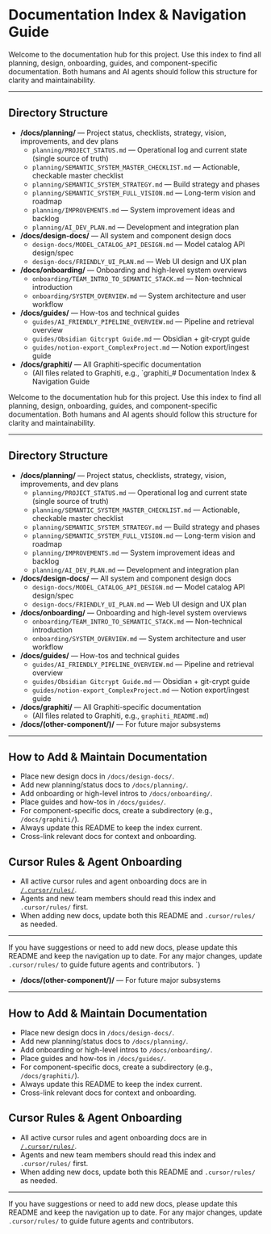 # Documentation Index & Navigation Guide

Welcome to the documentation hub for this project. Use this index to find all planning, design, onboarding, guides, and component-specific documentation. Both humans and AI agents should follow this structure for clarity and maintainability.

---

## Directory Structure

- **/docs/planning/** — Project status, checklists, strategy, vision, improvements, and dev plans
  - `planning/PROJECT_STATUS.md` — Operational log and current state (single source of truth)
  - `planning/SEMANTIC_SYSTEM_MASTER_CHECKLIST.md` — Actionable, checkable master checklist
  - `planning/SEMANTIC_SYSTEM_STRATEGY.md` — Build strategy and phases
  - `planning/SEMANTIC_SYSTEM_FULL_VISION.md` — Long-term vision and roadmap
  - `planning/IMPROVEMENTS.md` — System improvement ideas and backlog
  - `planning/AI_DEV_PLAN.md` — Development and integration plan
- **/docs/design-docs/** — All system and component design docs
  - `design-docs/MODEL_CATALOG_API_DESIGN.md` — Model catalog API design/spec
  - `design-docs/FRIENDLY_UI_PLAN.md` — Web UI design and UX plan
- **/docs/onboarding/** — Onboarding and high-level system overviews
  - `onboarding/TEAM_INTRO_TO_SEMANTIC_STACK.md` — Non-technical introduction
  - `onboarding/SYSTEM_OVERVIEW.md` — System architecture and user workflow
- **/docs/guides/** — How-tos and technical guides
  - `guides/AI_FRIENDLY_PIPELINE_OVERVIEW.md` — Pipeline and retrieval overview
  - `guides/Obsidian Gitcrypt Guide.md` — Obsidian + git-crypt guide
  - `guides/notion-export_ComplexProject.md` — Notion export/ingest guide
- **/docs/graphiti/** — All Graphiti-specific documentation
  - (All files related to Graphiti, e.g., `graphiti_# Documentation Index & Navigation Guide

Welcome to the documentation hub for this project. Use this index to find all planning, design, onboarding, guides, and component-specific documentation. Both humans and AI agents should follow this structure for clarity and maintainability.

---

## Directory Structure

- **/docs/planning/** — Project status, checklists, strategy, vision, improvements, and dev plans
  - `planning/PROJECT_STATUS.md` — Operational log and current state (single source of truth)
  - `planning/SEMANTIC_SYSTEM_MASTER_CHECKLIST.md` — Actionable, checkable master checklist
  - `planning/SEMANTIC_SYSTEM_STRATEGY.md` — Build strategy and phases
  - `planning/SEMANTIC_SYSTEM_FULL_VISION.md` — Long-term vision and roadmap
  - `planning/IMPROVEMENTS.md` — System improvement ideas and backlog
  - `planning/AI_DEV_PLAN.md` — Development and integration plan
- **/docs/design-docs/** — All system and component design docs
  - `design-docs/MODEL_CATALOG_API_DESIGN.md` — Model catalog API design/spec
  - `design-docs/FRIENDLY_UI_PLAN.md` — Web UI design and UX plan
- **/docs/onboarding/** — Onboarding and high-level system overviews
  - `onboarding/TEAM_INTRO_TO_SEMANTIC_STACK.md` — Non-technical introduction
  - `onboarding/SYSTEM_OVERVIEW.md` — System architecture and user workflow
- **/docs/guides/** — How-tos and technical guides
  - `guides/AI_FRIENDLY_PIPELINE_OVERVIEW.md` — Pipeline and retrieval overview
  - `guides/Obsidian Gitcrypt Guide.md` — Obsidian + git-crypt guide
  - `guides/notion-export_ComplexProject.md` — Notion export/ingest guide
- **/docs/graphiti/** — All Graphiti-specific documentation
  - (All files related to Graphiti, e.g., `graphiti_README.md`)
- **/docs/(other-component/)/** — For future major subsystems

---

## How to Add & Maintain Documentation
- Place new design docs in `/docs/design-docs/`.
- Add new planning/status docs to `/docs/planning/`.
- Add onboarding or high-level intros to `/docs/onboarding/`.
- Place guides and how-tos in `/docs/guides/`.
- For component-specific docs, create a subdirectory (e.g., `/docs/graphiti/`).
- Always update this README to keep the index current.
- Cross-link relevant docs for context and onboarding.

## Cursor Rules & Agent Onboarding
- All active cursor rules and agent onboarding docs are in [`/.cursor/rules/`](../.cursor/rules/).
- Agents and new team members should read this index and `.cursor/rules/` first.
- When adding new docs, update both this README and `.cursor/rules/` as needed.

---

If you have suggestions or need to add new docs, please update this README and keep the navigation up to date. For any major changes, update `.cursor/rules/` to guide future agents and contributors.
`)
- **/docs/(other-component/)/** — For future major subsystems

---

## How to Add & Maintain Documentation
- Place new design docs in `/docs/design-docs/`.
- Add new planning/status docs to `/docs/planning/`.
- Add onboarding or high-level intros to `/docs/onboarding/`.
- Place guides and how-tos in `/docs/guides/`.
- For component-specific docs, create a subdirectory (e.g., `/docs/graphiti/`).
- Always update this README to keep the index current.
- Cross-link relevant docs for context and onboarding.

## Cursor Rules & Agent Onboarding
- All active cursor rules and agent onboarding docs are in [`/.cursor/rules/`](../.cursor/rules/).
- Agents and new team members should read this index and `.cursor/rules/` first.
- When adding new docs, update both this README and `.cursor/rules/` as needed.

---

If you have suggestions or need to add new docs, please update this README and keep the navigation up to date. For any major changes, update `.cursor/rules/` to guide future agents and contributors.
